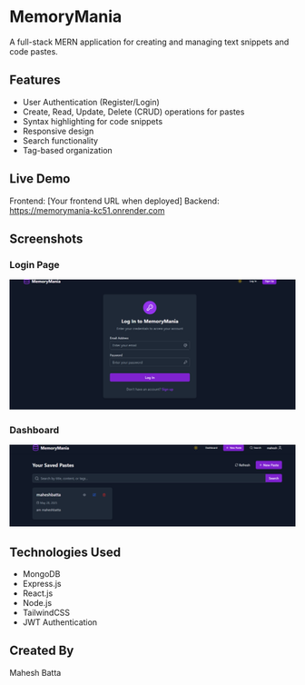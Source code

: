 # MemoryMania

A full-stack MERN application for creating and managing text snippets and code pastes.

## Features

- User Authentication (Register/Login)
- Create, Read, Update, Delete (CRUD) operations for pastes
- Syntax highlighting for code snippets
- Responsive design
- Search functionality
- Tag-based organization

## Live Demo

Frontend: [Your frontend URL when deployed]
Backend: https://memorymania-kc51.onrender.com

## Screenshots

### Login Page
![Login Page](./screenshots/login.png)



### Dashboard
![Dashboard](./screenshots/dashboard.png)



## Technologies Used

- MongoDB
- Express.js
- React.js
- Node.js
- TailwindCSS
- JWT Authentication


## Created By
Mahesh Batta
